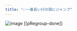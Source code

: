 ```yaml
---
title: "✅一番長い行の頭にジャンプ"
---
```


![image](https://gyazo.com/9fd373325336109623541ddffc276577/thumb/1000)
[[pRegroup-done]]
